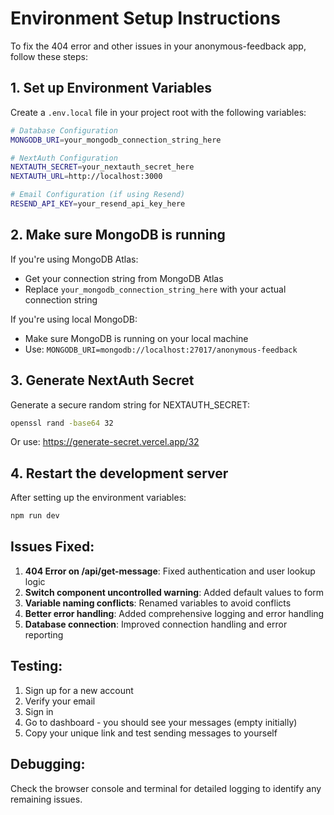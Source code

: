 # Environment Setup Instructions

To fix the 404 error and other issues in your anonymous-feedback app, follow these steps:

## 1. Set up Environment Variables

Create a `.env.local` file in your project root with the following variables:

```bash
# Database Configuration
MONGODB_URI=your_mongodb_connection_string_here

# NextAuth Configuration
NEXTAUTH_SECRET=your_nextauth_secret_here
NEXTAUTH_URL=http://localhost:3000

# Email Configuration (if using Resend)
RESEND_API_KEY=your_resend_api_key_here
```

## 2. Make sure MongoDB is running

If you're using MongoDB Atlas:

- Get your connection string from MongoDB Atlas
- Replace `your_mongodb_connection_string_here` with your actual connection string

If you're using local MongoDB:

- Make sure MongoDB is running on your local machine
- Use: `MONGODB_URI=mongodb://localhost:27017/anonymous-feedback`

## 3. Generate NextAuth Secret

Generate a secure random string for NEXTAUTH_SECRET:

```bash
openssl rand -base64 32
```

Or use: https://generate-secret.vercel.app/32

## 4. Restart the development server

After setting up the environment variables:

```bash
npm run dev
```

## Issues Fixed:

1. **404 Error on /api/get-message**: Fixed authentication and user lookup logic
2. **Switch component uncontrolled warning**: Added default values to form
3. **Variable naming conflicts**: Renamed variables to avoid conflicts
4. **Better error handling**: Added comprehensive logging and error handling
5. **Database connection**: Improved connection handling and error reporting

## Testing:

1. Sign up for a new account
2. Verify your email
3. Sign in
4. Go to dashboard - you should see your messages (empty initially)
5. Copy your unique link and test sending messages to yourself

## Debugging:

Check the browser console and terminal for detailed logging to identify any remaining issues.
